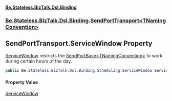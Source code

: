 #### [Be.Stateless.BizTalk.Dsl.Binding](README.md 'README')
### [Be.Stateless.BizTalk.Dsl.Binding](Be.Stateless.BizTalk.Dsl.Binding.md 'Be.Stateless.BizTalk.Dsl.Binding').[SendPortTransport&lt;TNamingConvention&gt;](SendPortTransport_TNamingConvention_.md 'Be.Stateless.BizTalk.Dsl.Binding.SendPortTransport<TNamingConvention>')

## SendPortTransport<TNamingConvention>.ServiceWindow Property

[ServiceWindow](SendPortTransport_TNamingConvention_.ServiceWindow.md 'Be.Stateless.BizTalk.Dsl.Binding.SendPortTransport<TNamingConvention>.ServiceWindow') restricts the [SendPortBase&lt;TNamingConvention&gt;](SendPortBase_TNamingConvention_.md 'Be.Stateless.BizTalk.Dsl.Binding.SendPortBase<TNamingConvention>') to work during certain hours
            of the day.

```csharp
public Be.Stateless.BizTalk.Dsl.Binding.Scheduling.ServiceWindow ServiceWindow { get; set; }
```

#### Property Value
[ServiceWindow](ServiceWindow.md 'Be.Stateless.BizTalk.Dsl.Binding.Scheduling.ServiceWindow')